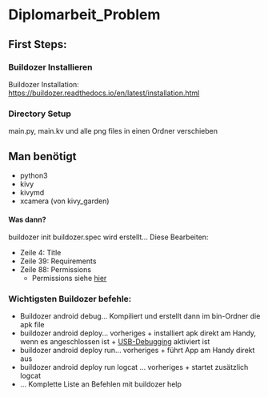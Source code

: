 # Diplomarbeit_Problem

## First Steps:
### Buildozer Installieren
Buildozer Installation: https://buildozer.readthedocs.io/en/latest/installation.html
### Directory Setup
main.py, main.kv und alle png files in einen Ordner verschieben
## Man benötigt
 * python3
 * kivy
 * kivymd
 * xcamera (von kivy_garden)
#### Was dann?
buildozer init
buildozer.spec wird erstellt...
Diese Bearbeiten:
  * Zeile 4: Title
  * Zeile 39: Requirements   
  * Zeile 88: Permissions
    * Permissions siehe [hier](https://developer.android.com/reference/android/Manifest.permission) 
### Wichtigsten Buildozer befehle:
* Buildozer android debug... Kompiliert und erstellt dann im bin-Ordner die apk file
* buildozer android deploy... vorheriges + installiert apk direkt am Handy, wenn es angeschlossen ist + [USB-Debugging](https://mobilsicher.de/ratgeber/usb-debugging-aktivieren) aktiviert ist
* buildozer android deploy run... vorheriges + führt App am Handy direkt aus
* buildozer android deploy run logcat ... vorheriges + startet zusätzlich logcat
* ... Komplette Liste an Befehlen mit buildozer help



  
